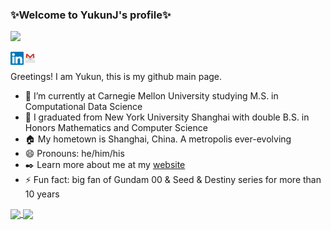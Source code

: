 ### ✨Welcome to YukunJ's profile✨
![](https://komarev.com/ghpvc/?username=YukunJ)

<a href="https://www.linkedin.com/in/yukun-jiang/"><img align="left" src="https://raw.githubusercontent.com/YukunJ/YukunJ/main/images/linkedin.svg" width="21px"/></a>
<a href="mailto:yukunj@cs.cmu.edu"><img align="left" src="https://raw.githubusercontent.com/YukunJ/YukunJ/main/images/gmail.png" width="21px"/></a>
</br>

Greetings! I am Yukun, this is my github main page.

- 🔭 I’m currently at Carnegie Mellon University studying M.S. in Computational Data Science
- 🌱 I graduated from New York University Shanghai with double B.S. in Honors Mathematics and Computer Science
- 🏠 My hometown is Shanghai, China. A metropolis ever-evolving
- 😄 Pronouns: he/him/his
- ✒️ Learn more about me at my [website](https://yukunj.com)
- ⚡ Fun fact: big fan of Gundam 00 & Seed & Destiny series for more than 10 years

<a href="https://github.com/anuraghazra/github-readme-stats">
  <img align="center" src="https://github-readme-stats.vercel.app/api?username=YukunJ&show_icons=true&include_all_commits=true&theme=merko" />
</a>
<a href="https://github.com/anuraghazra/convoychat">
  <img align="center" src="https://github-readme-stats.vercel.app/api/top-langs/?username=YukunJ&hide=jupyter%20notebook,javascript,html" />
</a>

<!--
**YukunJ/YukunJ** is a ✨ _special_ ✨ repository because its `README.md` (this file) appears on your GitHub profile.

Here are some ideas to get you started:

- 🔭 I’m currently working on ...
- 🌱 I’m currently learning ...
- 👯 I’m looking to collaborate on ...
- 🤔 I’m looking for help with ...
- 💬 Ask me about ...
- 📫 How to reach me: ...
- 😄 Pronouns: ...
- ⚡ Fun fact: ...
-->

